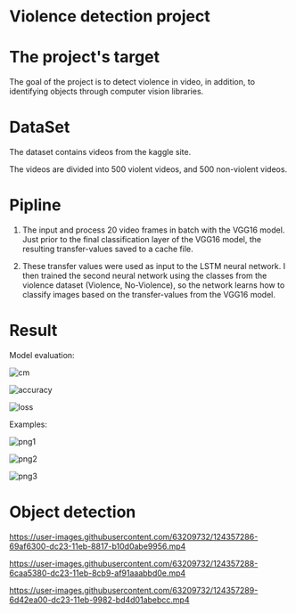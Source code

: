 # Violence detection project
# The project's target
The goal of the project is to detect violence in video, in addition, to identifying objects through computer vision libraries.

# DataSet
The dataset contains videos from the kaggle site.

The videos are divided into 500 violent videos, and 500 non-violent videos.

# Pipline
1. The input and process 20 video frames in batch with the VGG16 model.
Just prior to the final classification layer of the VGG16 model, the resulting transfer-values saved to a cache file.

2. These transfer values were used as input to the LSTM neural network. I then trained the second neural network using the classes from the violence dataset (Violence, No-Violence), so the network learns how to classify images based on the transfer-values from the VGG16 model.

# Result

Model evaluation:

![cm](https://user-images.githubusercontent.com/63209732/124356048-ce1af400-dc1c-11eb-8bb4-fad0397c53d5.png)

![accuracy](https://user-images.githubusercontent.com/63209732/124356054-d2471180-dc1c-11eb-8ed9-fcfb0269a3ab.png)

![loss](https://user-images.githubusercontent.com/63209732/124356057-d5420200-dc1c-11eb-99f1-0ab86ae07449.png)

Examples:

![png1](https://user-images.githubusercontent.com/63209732/124356167-4aadd280-dc1d-11eb-8a5f-f300a3031da5.png)

![png2](https://user-images.githubusercontent.com/63209732/124356173-50a3b380-dc1d-11eb-81ca-ad9555c552e7.png)

![png3](https://user-images.githubusercontent.com/63209732/124356178-5a2d1b80-dc1d-11eb-8be0-f4be3866c1c0.png)

# Object detection
https://user-images.githubusercontent.com/63209732/124357286-69af6300-dc23-11eb-8817-b10d0abe9956.mp4

https://user-images.githubusercontent.com/63209732/124357288-6caa5380-dc23-11eb-8cb9-af91aaabbd0e.mp4

https://user-images.githubusercontent.com/63209732/124357289-6d42ea00-dc23-11eb-9982-bd4d01abebcc.mp4



